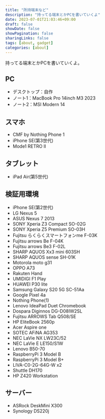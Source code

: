 ```yaml
---
title: "所持端末など"
description: "持ってる端末とかPCを書いていくよ"
date: 2023-07-01T21:03:46+09:00
draft: false
showDate: false
showPagination: false
sharingLinks: false
tags: [about, gadget]
categories: [about]
---
```


持ってる端末とかPCを書いていくよ。

## PC

- デスクトップ：自作
- ノート1：MacBook Pro 14inch M3 2023
- ノート2：MSI Modern 14

## スマホ

- CMF by Nothing Phone 1
- iPhone SE(第3世代)
- Mode1 RETRO Ⅱ

## タブレット

- iPad Air(第5世代)

## 検証用環境

- iPhone SE(第2世代)
- LG Nexus 5
- ASUS Nexus 7 2013
- SONY Xperia Z3 Compact SO-02G
- SONY Xperia Z5 Premium SO-03H
- Fujitsu らくらくスマートフォンme F-03K
- Fujitsu arrows Be F-04K
- Fujitsu arrows Be3 F-02L
- SHARP AQUOS Xx3 mini 603SH
- SHARP AQUOS sense SH-01K
- Motorola moto g31
- OPPO A73
- Rakuten Hand
- UMIDIGI F1 Play
- HUAWEI P30 lite
- Samsung Galaxy S20 5G SC-51Aa
- Google Pixel 4a
- Nothing Phone(1)
- Lenovo IdeaPad Duet Chromebook
- Dospara Diginnos DG-D08IW2SL
- Fujitsu ARROWS Tab Q508/SE
- HP EliteBook 2560p
- Acer Aspire one
- SOTEC AFiNA AG353
- NEC LaVie NX LW23C/52
- NEC LaVie E LE150/S1W
- Lenovo B50-70
- RaspberryPi 3 Model B
- RaspberryPi 3 Model B+
- LIVA-C0-2G-64G-W x2
- Shuttle DH170
- HP Z420 Workstation

## サーバー

- ASRock DeskMini X300
- Synology DS220j
